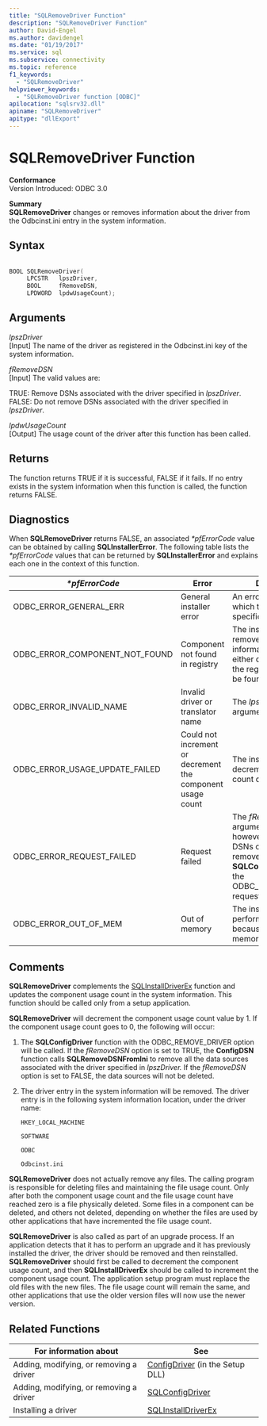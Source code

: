 ```yaml
---
title: "SQLRemoveDriver Function"
description: "SQLRemoveDriver Function"
author: David-Engel
ms.author: davidengel
ms.date: "01/19/2017"
ms.service: sql
ms.subservice: connectivity
ms.topic: reference
f1_keywords:
  - "SQLRemoveDriver"
helpviewer_keywords:
  - "SQLRemoveDriver function [ODBC]"
apilocation: "sqlsrv32.dll"
apiname: "SQLRemoveDriver"
apitype: "dllExport"
---
```

# SQLRemoveDriver Function
**Conformance**  
 Version Introduced: ODBC 3.0  
  
 **Summary**  
 **SQLRemoveDriver** changes or removes information about the driver from the Odbcinst.ini entry in the system information.  
  
## Syntax  
  
```cpp  
  
BOOL SQLRemoveDriver(  
     LPCSTR   lpszDriver,  
     BOOL     fRemoveDSN,  
     LPDWORD  lpdwUsageCount);  
```  
  
## Arguments  
 *lpszDriver*  
 [Input] The name of the driver as registered in the Odbcinst.ini key of the system information.  
  
 *fRemoveDSN*  
 [Input] The valid values are:  
  
 TRUE: Remove DSNs associated with the driver specified in *lpszDriver*. FALSE: Do not remove DSNs associated with the driver specified in *lpszDriver*.  
  
 *lpdwUsageCount*  
 [Output] The usage count of the driver after this function has been called.  
  
## Returns  
 The function returns TRUE if it is successful, FALSE if it fails. If no entry exists in the system information when this function is called, the function returns FALSE.  
  
## Diagnostics  
 When **SQLRemoveDriver** returns FALSE, an associated *\*pfErrorCode* value can be obtained by calling **SQLInstallerError**. The following table lists the *\*pfErrorCode* values that can be returned by **SQLInstallerError** and explains each one in the context of this function.  
  
|*\*pfErrorCode*|Error|Description|  
|---------------------|-----------|-----------------|  
|ODBC_ERROR_GENERAL_ERR|General installer error|An error occurred for which there was no specific installer error.|  
|ODBC_ERROR_COMPONENT_NOT_FOUND|Component not found in registry|The installer could not remove the driver information because it either did not exist in the registry or could not be found in the registry.|  
|ODBC_ERROR_INVALID_NAME|Invalid driver or translator name|The *lpszDriver* argument was invalid.|  
|ODBC_ERROR_USAGE_UPDATE_FAILED|Could not increment or decrement the component usage count|The installer failed to decrement the usage count of the driver.|  
|ODBC_ERROR_REQUEST_FAILED|Request failed|The *fRemoveDSN* argument was TRUE; however, one or more DSNs could not be removed. The call to **SQLConfigDriver** with the ODBC_REMOVE_DRIVER request failed.|  
|ODBC_ERROR_OUT_OF_MEM|Out of memory|The installer could not perform the function because of a lack of memory.|  
  
## Comments  
 **SQLRemoveDriver** complements the [SQLInstallDriverEx](../../../odbc/reference/syntax/sqlinstalldriverex-function.md) function and updates the component usage count in the system information. This function should be called only from a setup application.  
  
 **SQLRemoveDriver** will decrement the component usage count value by 1. If the component usage count goes to 0, the following will occur:  
  
1.  The **SQLConfigDriver** function with the ODBC_REMOVE_DRIVER option will be called. If the *fRemoveDSN* option is set to TRUE, the **ConfigDSN** function calls **SQLRemoveDSNFromIni** to remove all the data sources associated with the driver specified in *lpszDriver.* If the *fRemoveDSN* option is set to FALSE, the data sources will not be deleted.  
  
2.  The driver entry in the system information will be removed. The driver entry is in the following system information location, under the driver name:  
  
     `HKEY_LOCAL_MACHINE`  
  
     `SOFTWARE`  
  
     `ODBC`  
  
     `Odbcinst.ini`  
  
 **SQLRemoveDriver** does not actually remove any files. The calling program is responsible for deleting files and maintaining the file usage count. Only after both the component usage count and the file usage count have reached zero is a file physically deleted. Some files in a component can be deleted, and others not deleted, depending on whether the files are used by other applications that have incremented the file usage count.  
  
 **SQLRemoveDriver** is also called as part of an upgrade process. If an application detects that it has to perform an upgrade and it has previously installed the driver, the driver should be removed and then reinstalled. **SQLRemoveDriver** should first be called to decrement the component usage count, and then **SQLInstallDriverEx** should be called to increment the component usage count. The application setup program must replace the old files with the new files. The file usage count will remain the same, and other applications that use the older version files will now use the newer version.  
  
## Related Functions  
  
|For information about|See|  
|---------------------------|---------|  
|Adding, modifying, or removing a driver|[ConfigDriver](../../../odbc/reference/syntax/configdriver-function.md) (in the Setup DLL)|  
|Adding, modifying, or removing a driver|[SQLConfigDriver](../../../odbc/reference/syntax/sqlconfigdriver-function.md)|  
|Installing a driver|[SQLInstallDriverEx](../../../odbc/reference/syntax/sqlinstalldriverex-function.md)|
